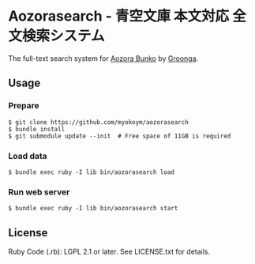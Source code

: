 # Aozorasearch - 青空文庫 本文対応 全文検索システム

The full-text search system for [Aozora Bunko](http://www.aozora.gr.jp/) by [Groonga](http://groonga.org/ja/).

## Usage

### Prepare

    $ git clone https://github.com/myokoym/aozorasearch
    $ bundle install
    $ git submodule update --init  # Free space of 11GB is required

### Load data

    $ bundle exec ruby -I lib bin/aozorasearch load

### Run web server

    $ bundle exec ruby -I lib bin/aozorasearch start

## License

Ruby Code (.rb): LGPL 2.1 or later. See LICENSE.txt for details.
